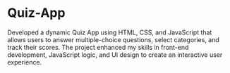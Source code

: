 # Quiz-App
Developed a dynamic Quiz App using HTML, CSS, and JavaScript that allows users to answer multiple-choice questions, select categories, and track their scores. The project enhanced my skills in front-end development, JavaScript logic, and UI design to create an interactive user experience.
